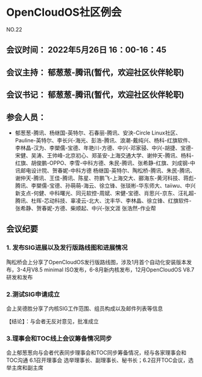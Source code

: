 # OpenCloudOS社区例会

NO.22

## 会议时间： 2022年5月26日 16：00-16：45
## 会议主持： 郁葱葱-腾讯(暂代，欢迎社区伙伴轮职)
## 会议书记： 郁葱葱-腾讯(暂代，欢迎社区伙伴轮职)
## 参会人员： 
* 郁葱葱-腾讯、杨继国-英特尔、石春丽-腾讯、安泱-Circle Linux社区、Pauline-英特尔、李长兴-海光、彭浩-腾讯、浪潮-戴纯兴、杨科-红旗软件、李林晶-汉为、李槊儒-宝德、年艳川-方德、中兴-邓家骎、中兴-胡捷、宝德-宋健、吴涛、王帅峰-北京初心、郑圣安-上海交通大学、谢仲天-腾讯、杨科-红旗、胡俊鹏-OPPO、李雪-中科方德、朱民-腾讯、张希静-红旗、刘成钢-中讯邮电设计院、贺春妮-中科方德
杨继国-英特尔、陶松桥-腾讯、朱民-腾讯、谢仲天-腾讯、王佳-腾讯、陈星、符鹏飞-上海交大、郦海东-黄河科技、蒋彪-腾讯、李槊儒-宝德、孙萌萌-海云、徐立锋、张琰彬-华东师大、taiiwu、中兴新支点-何健、中科曙光、同元软控-周斌、宋健-宝德、肖思兴-京东、汪礼超-腾讯、杜晖-芯动科技、辜凌云-北大、沈丰华、李林晶、徐立锋、红旗软件-张希静、贺春妮-方德、柴顺起、中兴-张文涯 张浩然-作业帮 

## 会议纪要

### 1. 发布SIG进展以及发行版路线图和进展情况

陶松桥会上分享了OpenCloudOS发行版路线图，涉及1月首个自动化安装版本发布，3-4月V8.5 minimal ISO发布，6-8月新内核发布，12月OpenCloudOS V8.7 研发和发布

### 2.测试SIG申请成立

会上吴德胜分享了内核SIG工作范围、组员构成以及邮件列表等信息

【结论】：与会者无反对意见，批准成立

### 3.理事会和TOC线上会议筹备情况同步

会上郁葱葱向与会者代表同步理事会和TOC同步筹备情况，经与各家理事会和TOC沟通 6.1召开理事会 选举理事长、副理事长、秘书长；6.2召开TOC会议，选举主席和副主席
